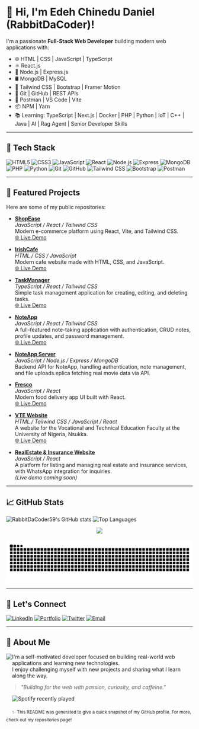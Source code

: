 # 👋 Hi, I'm Edeh Chinedu Daniel (RabbitDaCoder)!

I'm a passionate **Full-Stack Web Developer** building modern web applications with:

- 🌐 HTML | CSS | JavaScript | TypeScript
- ⚛️ React.js 
- 🧠 Node.js | Express.js 
- 🛢 MongoDB | MySQL
- 💅 Tailwind CSS | Bootstrap | Framer Motion
- 🧪 Git | GitHub | REST APIs
- 🧰 Postman | VS Code | Vite
- 📦 NPM | Yarn
- 📚 Learning: TypeScript | Next.js | Docker | PHP | Python | IoT | C++ | Java | AI | Rag Agent | Senior Developer Skills

---

## 🚀 Tech Stack

![HTML5](https://img.shields.io/badge/HTML5-E34F26?logo=html5&logoColor=white)
![CSS3](https://img.shields.io/badge/CSS3-1572B6?logo=css3&logoColor=white)
![JavaScript](https://img.shields.io/badge/JavaScript-F7DF1E?logo=javascript&logoColor=black)
![React](https://img.shields.io/badge/React-61DAFB?logo=react&logoColor=black)
![Node.js](https://img.shields.io/badge/Node.js-339933?logo=node.js&logoColor=white)
![Express](https://img.shields.io/badge/Express.js-000000?logo=express&logoColor=white)
![MongoDB](https://img.shields.io/badge/MongoDB-47A248?logo=mongodb&logoColor=white)
![PHP](https://img.shields.io/badge/PHP-777BB4?logo=php&logoColor=white)
![Python](https://img.shields.io/badge/Python-3776AB?logo=python&logoColor=white)
![Git](https://img.shields.io/badge/Git-F05032?logo=git&logoColor=white)
![GitHub](https://img.shields.io/badge/GitHub-181717?logo=github&logoColor=white)
![Tailwind CSS](https://img.shields.io/badge/Tailwind_CSS-38B2AC?logo=tailwind-css&logoColor=white)
![Bootstrap](https://img.shields.io/badge/Bootstrap-7952B3?logo=bootstrap&logoColor=white)
![Postman](https://img.shields.io/badge/Postman-FF6C37?logo=postman&logoColor=white)

---

## 🚀 Featured Projects

Here are some of my public repositories:

- [**ShopEase**](https://github.com/RabbitDaCoder59/ShopEase)  
  *JavaScript / React / Tailwind CSS*  
  Modern e-commerce platform using React, Vite, and Tailwind CSS.  
  [🌐 Live Demo](https://shopease-lilac-omega.vercel.app)

- [**IrishCafe**](https://github.com/RabbitDaCoder59/IrishCafe)  
  *HTML / CSS / JavaScript*  
  Modern cafe website made with HTML, CSS, and JavaScript.  
  [🌐 Live Demo](https://irish-cafe.vercel.app)

- [**TaskManager**](https://github.com/RabbitDaCoder/typescript-taskify)  
  *TypeScript / React / Tailwind CSS*  
  Simple task management application for creating, editing, and deleting tasks.  
  [🌐 Live Demo](https://taskifymanagerr.netlify.app)

- [**NoteApp**](https://github.com/RabbitDaCoder59/NoteApp)  
  *JavaScript / React / Tailwind CSS*  
  A full-featured note-taking application with authentication, CRUD notes, profile updates, and password management.  
  [🌐 Live Demo](https://noteappmanager.netlify.app)

- [**NoteApp Server**](https://github.com/RabbitDaCoder/NoteApp_Server)  
  *JavaScript / Node.js / Express / MongoDB*  
  Backend API for NoteApp, handling authentication, note management, and file uploads.eplica fetching real movie data via API.

- [**Fresco**](https://github.com/RabbitDaCoder/Fresco)  
  *JavaScript / React*  
  Modern food delivery app UI built with React.  
  [🌐 Live Demo](https://fresco-sigma.vercel.app)

- [**VTE Website**](https://github.com/RabbitDaCoder/VTE-website)  
  *HTML / Tailwind CSS / JavaScript / React*  
  A website for the Vocational and Technical Education Faculty at the University of Nigeria, Nsukka.  
  [🌐 Live Demo](https://vte-website.netlify.app)

- [**RealEstate & Insurance Website**](https://github.com/RabbitDaCoder/ChyChyAgent)  
  *JavaScript / React*  
  A platform for listing and managing real estate and insurance services, with WhatsApp integration for inquiries.  
  *(Live demo coming soon)*

---

## 📈 GitHub Stats

![RabbitDaCoder59's GitHub stats](https://github-readme-stats.vercel.app/api?username=RabbitDaCoder&show_icons=true&theme=tokyonight&cache_seconds=1800)
![Top Languages](https://github-readme-stats.vercel.app/api/top-langs/?username=RabbitDaCoder&layout=compact&theme=tokyonight&cache_seconds=1800)

<div align="center">
  <img src="https://profile-counter.glitch.me/RabbitDaCoder/count.svg?" />
</div>

<br clear="both">

<img src="https://raw.githubusercontent.com/RabbitDaCoder/RabbitDaCoder/output/snake.svg" alt="Snake animation" />

---

## 🤝 Let's Connect

[![LinkedIn](https://img.shields.io/badge/LinkedIn-0A66C2?logo=linkedin&logoColor=white)](https://www.linkedin.com/in/chinedu-edeh-674a1b371)
[![Portfolio](https://img.shields.io/badge/Portfolio-FF7139?logo=firefox-browser&logoColor=white)](https://edehchinedu.netlify.app)
[![Twitter](https://img.shields.io/badge/X-000000?logo=x&logoColor=white)](https://x.com/EdehChinedu20)
[![Email](https://img.shields.io/badge/Email-D14836?logo=gmail&logoColor=white)](mailto:edehchinedu59@gmail.com)

---

## 📝 About Me

<img align="left" height="155" src="https://avatars.githubusercontent.com/u/115109255?v=4" />

I'm a self-motivated developer focused on building real-world web applications and learning new technologies.  
I enjoy challenging myself with new projects and sharing what I learn along the way.

> *"Building for the web with passion, curiosity, and caffeine."*

<div align="left">
  <img src="https://spotify-recently-played-readme.vercel.app/api?user=313nbvs7aa4duhg7ygxqzmwt3pvu&count=4" alt="Spotify recently played" />
</div>

<sub>✨ This README was generated to give a quick snapshot of my GitHub profile. For more, check out my repositories page!</sub>
